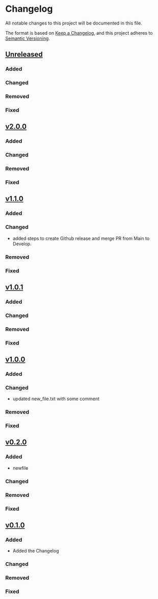 # Changelog

All notable changes to this project will be documented in this file.

The format is based on [Keep a Changelog](https://keepachangelog.com/en/1.1.0/),
and this project adheres to [Semantic Versioning](https://semver.org/spec/v2.0.0.html).

## [Unreleased](https://github.com/JustABitOff/workflows/compare/main...develop)

### Added

### Changed

### Removed

### Fixed


## [v2.0.0](https://github.com/JustABitOff/workflows/compare/v1.1.0...v2.0.0)

### Added

### Changed

### Removed

### Fixed


## [v1.1.0](https://github.com/JustABitOff/workflows/compare/v1.0.1...v1.1.0)

### Added

### Changed

- added steps to create Github release and merge PR from Main to Develop.

### Removed

### Fixed


## [v1.0.1](https://github.com/JustABitOff/workflows/compare/v1.0.0...v1.0.1)

### Added

### Changed

### Removed

### Fixed


## [v1.0.0](https://github.com/JustABitOff/workflows/compare/v0.2.0...v1.0.0)

### Added

### Changed

- updated new_file.txt with some comment

### Removed

### Fixed


## [v0.2.0](https://github.com/JustABitOff/workflows/compare/v0.1.0...v0.2.0)

### Added

- newfile

### Changed

### Removed

### Fixed


## [v0.1.0](https://github.com/JustABitOff/workflows/compare/v0.0.0...v0.1.0)

### Added

- Added the Changelog

### Changed

### Removed

### Fixed
